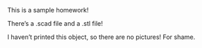 This is a sample homework!

There’s a .scad file and a .stl file!

I haven’t printed this object, so there are no pictures! For shame.